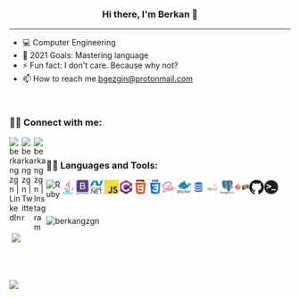 <h3 align="center" >Hi there, I'm Berkan  👋</h3> 

---

- 💻 Computer Engineering
- 🥅 2021 Goals: Mastering language
- ⚡ Fun fact: I don't care. Because why not?
- 📫  How to reach me bgezgin@protonmail.com
<br>

<!-- 
### Spotify Playing 🎧

[<img src="https://now-playing-codestackr.vercel.app/api/spotify-playing" alt="berkangzgn Spotify Playing" width="350" />](https://open.spotify.com/user/21sjfgc7d56h37uvlme7ehtey)
<br>
-->

### 🐱‍🏍 Connect with me:

[<img align="left" alt="berkangzgn | LinkedIn" width="22px" src="https://cdn.jsdelivr.net/npm/simple-icons@v3/icons/linkedin.svg" />][linkedin]
[<img align="left" alt="berkangzgn | Twitter" width="22px" src="https://cdn.jsdelivr.net/npm/simple-icons@v3/icons/twitter.svg" />][twitter]
[<img align="left" alt="berkangzgn | Instagram" width="22px" src="https://cdn.jsdelivr.net/npm/simple-icons@v3/icons/instagram.svg" />][instagram]

<!-- [![Twitter Follow](https://img.shields.io/twitter/follow/berkangzgn?color=1DA1F2&logo=twitter&style=for-the-badge)](https://twitter.com/intent/follow?original_referer=https%3A%2F%2Fgithub.com%2Fberkangzgn&screen_name=berkangzgn) -->
<br>


### 🤦‍♂️ Languages and Tools:

<img align="left" alt="Ruby" width="26px" src="https://avatars2.githubusercontent.com/u/210414?s=200&v=4" />
<img align="left" alt="Java" width="26px" src="https://raw.githubusercontent.com/devicons/devicon/master/icons/java/java-original.svg" />
<img align="left" alt="C#" width="26px" src="https://raw.githubusercontent.com/devicons/devicon/master/icons/bootstrap/bootstrap-plain-wordmark.svg"  />
<img align="left" alt="ASP.NET" width="26px" src="https://raw.githubusercontent.com/devicons/devicon/master/icons/dot-net/dot-net-original-wordmark.svg"  />
<img align="left" alt="JavaScript" width="26px" src="https://raw.githubusercontent.com/github/explore/80688e429a7d4ef2fca1e82350fe8e3517d3494d/topics/javascript/javascript.png" />
<img align="left" alt="bootstrap" width="26px" src="https://raw.githubusercontent.com/devicons/devicon/master/icons/csharp/csharp-original.svg"  />
<img align="left" alt="HTML5" width="26px" src="https://raw.githubusercontent.com/github/explore/80688e429a7d4ef2fca1e82350fe8e3517d3494d/topics/html/html.png" />
<img align="left" alt="CSS3" width="26px" src="https://raw.githubusercontent.com/github/explore/80688e429a7d4ef2fca1e82350fe8e3517d3494d/topics/css/css.png" />
<img align="left" alt="Sass" width="26px" src="https://raw.githubusercontent.com/github/explore/80688e429a7d4ef2fca1e82350fe8e3517d3494d/topics/sass/sass.png" />
<img align="left" alt="Docker" width="26px" src="https://raw.githubusercontent.com/devicons/devicon/master/icons/docker/docker-original-wordmark.svg" />
<img align="left" alt="SQL" width="26px" src="https://raw.githubusercontent.com/github/explore/80688e429a7d4ef2fca1e82350fe8e3517d3494d/topics/sql/sql.png" />
<img align="left" alt="MySQL" width="26px" src="https://raw.githubusercontent.com/github/explore/80688e429a7d4ef2fca1e82350fe8e3517d3494d/topics/mysql/mysql.png" />
<img align="left" alt="PostgreSQL" width="26px" src="https://raw.githubusercontent.com/devicons/devicon/master/icons/postgresql/postgresql-original-wordmark.svg" />
<!-- <img align="left" alt="Visual Studio Code" width="26px" src="https://camo.githubusercontent.com/ff2725410fd26b91a5539552d4c74e14a0ee6f83053f8c6b3d13815d1602188a/68747470733a2f2f696d672e69636f6e73382e636f6d2f636f6c6f722f33302f76697375616c2d73747564696f2d636f64652d323031392e706e67" /> -->
<img align="left" alt="Git" width="26px" src="https://raw.githubusercontent.com/github/explore/80688e429a7d4ef2fca1e82350fe8e3517d3494d/topics/git/git.png" />
<img align="left" alt="GitHub" width="26px" src="https://raw.githubusercontent.com/github/explore/78df643247d429f6cc873026c0622819ad797942/topics/github/github.png" />
<img align="left" alt="Terminal" width="26px" src="https://raw.githubusercontent.com/github/explore/80688e429a7d4ef2fca1e82350fe8e3517d3494d/topics/terminal/terminal.png" />

<br><br><br>

<img style="margin-right: 5px" src="https://github-readme-stats.vercel.app/api/top-langs/?username=berkangzgn&layout=compact" alt="berkangzgn" />
<p align="left">&nbsp;<img src="https://github-readme-stats.vercel.app/api?username=berkangzgn&show_icons=true&count_private=true&theme=light" /></p>
<br/><br/><br/>
  
<img src="https://komarev.com/ghpvc/?username=berkangzgn" />

[twitter]: https://twitter.com/berkangzgn
[instagram]: https://instagram.com/berkangzgn
[linkedin]: https://linkedin.com/in/berkan-gezgin-099021160
